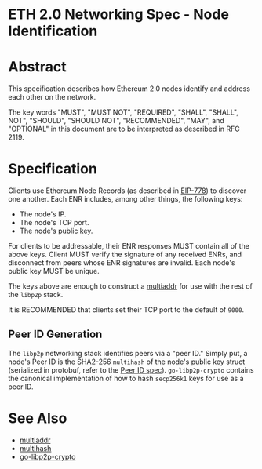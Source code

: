 ETH 2.0 Networking Spec - Node Identification
===

# Abstract

This specification describes how Ethereum 2.0 nodes identify and address each other on the network.

The key words "MUST", "MUST NOT", "REQUIRED", "SHALL", "SHALL", NOT", "SHOULD", "SHOULD NOT", "RECOMMENDED",  "MAY", and "OPTIONAL" in this document are to be interpreted as described in RFC 2119.

# Specification

Clients use Ethereum Node Records (as described in [EIP-778](http://eips.ethereum.org/EIPS/eip-778)) to discover one another. Each ENR includes, among other things, the following keys:

- The node's IP.
- The node's TCP port.
- The node's public key.

For clients to be addressable, their ENR responses MUST contain all of the above keys. Client MUST verify the signature of any received ENRs, and disconnect from peers whose ENR signatures are invalid. Each node's public key MUST be unique.

The keys above are enough to construct a [multiaddr](https://github.com/multiformats/multiaddr) for use with the rest of the `libp2p` stack.

It is RECOMMENDED that clients set their TCP port to the default of `9000`.

## Peer ID Generation

The `libp2p` networking stack identifies peers via a "peer ID." Simply put, a node's Peer ID is the SHA2-256 `multihash` of the node's public key struct (serialized in protobuf, refer to the [Peer ID spec](https://github.com/libp2p/specs/pull/100)). `go-libp2p-crypto` contains the canonical implementation of how to hash `secp256k1` keys for use as a peer ID.

# See Also

- [multiaddr](https://github.com/multiformats/multiaddr)
- [multihash](https://multiformats.io/multihash/)
- [go-libp2p-crypto](https://github.com/libp2p/go-libp2p-crypto)

